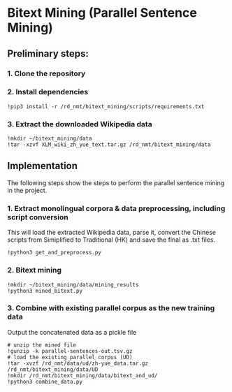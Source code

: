 # Bitext Mining (Parallel Sentence Mining)

## Preliminary steps:
### 1. Clone the repository
### 2. Install dependencies
```
!pip3 install -r /rd_nmt/bitext_mining/scripts/requirements.txt
```
### 3. Extract the downloaded Wikipedia data
```
!mkdir ~/bitext_mining/data
!tar -xzvf XLM_wiki_zh_yue_text.tar.gz /rd_nmt/bitext_mining/data
```
## Implementation
The following steps show the steps to perform the parallel sentence mining in the project.

### 1. Extract monolingual corpora & data preprocessing, including script conversion
This will load the extracted Wikipedia data, parse it, convert the Chinese scripts from Simiplified to Traditional (HK) and save the final as .txt files.
```
!python3 get_and_preprocess.py
```
### 2. Bitext mining
```
!mkdir ~/bitext_mining/data/mining_results
!python3 mined_bitext.py
```
### 3. Combine with existing parallel corpus as the new training data
Output the concatenated data as a pickle file
```
# unzip the mined file
!gunzip -k parallel-sentences-out.tsv.gz
# load the existing parallel corpus (UD)
!tar -xvzf /rd_nmt/data/ud/zh-yue_data.tar.gz  /rd_nmt/bitext_mining/data/UD
!mkdir /rd_nmt/bitext_mining/data/bitext_and_ud/
!python3 combine_data.py
```
